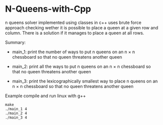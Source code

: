 # N-Queens-with-Cpp
n queens solver implemented using classes in c++
uses brute force approach checking wether it is possible
to place a queen at a given row and column. There is a solution
if it manages to place a queen at all rows.

Summary: 

- main_1: print the number of ways to put n queens on an n × n 
chessboard so that no queen threatens another queen 

- main_2: print all the ways to put n queens on an n × n 
chessboard so that no queen threatens another queen

- main_3: print the lexicographically smallest way to place n 
queens on an n × n chessboard so that no queen threatens another queen


Example compile and run linux with g++

```shell
make
./main_1 4
./main_2 4
./main_3 4

```
